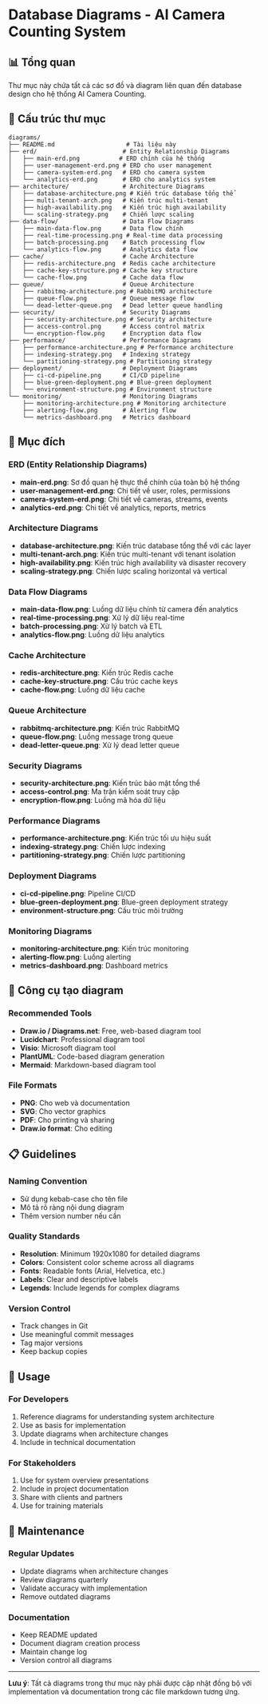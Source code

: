 # Database Diagrams - AI Camera Counting System

## 📊 Tổng quan

Thư mục này chứa tất cả các sơ đồ và diagram liên quan đến database design cho hệ thống AI Camera Counting.

## 📁 Cấu trúc thư mục

```
diagrams/
├── README.md                    # Tài liệu này
├── erd/                        # Entity Relationship Diagrams
│   ├── main-erd.png           # ERD chính của hệ thống
│   ├── user-management-erd.png # ERD cho user management
│   ├── camera-system-erd.png   # ERD cho camera system
│   └── analytics-erd.png       # ERD cho analytics system
├── architecture/               # Architecture Diagrams
│   ├── database-architecture.png # Kiến trúc database tổng thể
│   ├── multi-tenant-arch.png   # Kiến trúc multi-tenant
│   ├── high-availability.png   # Kiến trúc high availability
│   └── scaling-strategy.png    # Chiến lược scaling
├── data-flow/                  # Data Flow Diagrams
│   ├── main-data-flow.png      # Data flow chính
│   ├── real-time-processing.png # Real-time data processing
│   ├── batch-processing.png    # Batch processing flow
│   └── analytics-flow.png      # Analytics data flow
├── cache/                      # Cache Architecture
│   ├── redis-architecture.png  # Redis cache architecture
│   ├── cache-key-structure.png # Cache key structure
│   └── cache-flow.png          # Cache data flow
├── queue/                      # Queue Architecture
│   ├── rabbitmq-architecture.png # RabbitMQ architecture
│   ├── queue-flow.png          # Queue message flow
│   └── dead-letter-queue.png   # Dead letter queue handling
├── security/                   # Security Diagrams
│   ├── security-architecture.png # Security architecture
│   ├── access-control.png      # Access control matrix
│   └── encryption-flow.png     # Encryption data flow
├── performance/                # Performance Diagrams
│   ├── performance-architecture.png # Performance architecture
│   ├── indexing-strategy.png   # Indexing strategy
│   └── partitioning-strategy.png # Partitioning strategy
├── deployment/                 # Deployment Diagrams
│   ├── ci-cd-pipeline.png      # CI/CD pipeline
│   ├── blue-green-deployment.png # Blue-green deployment
│   └── environment-structure.png # Environment structure
└── monitoring/                 # Monitoring Diagrams
    ├── monitoring-architecture.png # Monitoring architecture
    ├── alerting-flow.png       # Alerting flow
    └── metrics-dashboard.png   # Metrics dashboard
```

## 🎯 Mục đích

### ERD (Entity Relationship Diagrams)
- **main-erd.png**: Sơ đồ quan hệ thực thể chính của toàn bộ hệ thống
- **user-management-erd.png**: Chi tiết về user, roles, permissions
- **camera-system-erd.png**: Chi tiết về cameras, streams, events
- **analytics-erd.png**: Chi tiết về analytics, reports, metrics

### Architecture Diagrams
- **database-architecture.png**: Kiến trúc database tổng thể với các layer
- **multi-tenant-arch.png**: Kiến trúc multi-tenant với tenant isolation
- **high-availability.png**: Kiến trúc high availability và disaster recovery
- **scaling-strategy.png**: Chiến lược scaling horizontal và vertical

### Data Flow Diagrams
- **main-data-flow.png**: Luồng dữ liệu chính từ camera đến analytics
- **real-time-processing.png**: Xử lý dữ liệu real-time
- **batch-processing.png**: Xử lý batch và ETL
- **analytics-flow.png**: Luồng dữ liệu analytics

### Cache Architecture
- **redis-architecture.png**: Kiến trúc Redis cache
- **cache-key-structure.png**: Cấu trúc cache keys
- **cache-flow.png**: Luồng dữ liệu cache

### Queue Architecture
- **rabbitmq-architecture.png**: Kiến trúc RabbitMQ
- **queue-flow.png**: Luồng message trong queue
- **dead-letter-queue.png**: Xử lý dead letter queue

### Security Diagrams
- **security-architecture.png**: Kiến trúc bảo mật tổng thể
- **access-control.png**: Ma trận kiểm soát truy cập
- **encryption-flow.png**: Luồng mã hóa dữ liệu

### Performance Diagrams
- **performance-architecture.png**: Kiến trúc tối ưu hiệu suất
- **indexing-strategy.png**: Chiến lược indexing
- **partitioning-strategy.png**: Chiến lược partitioning

### Deployment Diagrams
- **ci-cd-pipeline.png**: Pipeline CI/CD
- **blue-green-deployment.png**: Blue-green deployment strategy
- **environment-structure.png**: Cấu trúc môi trường

### Monitoring Diagrams
- **monitoring-architecture.png**: Kiến trúc monitoring
- **alerting-flow.png**: Luồng alerting
- **metrics-dashboard.png**: Dashboard metrics

## 🔧 Công cụ tạo diagram

### Recommended Tools
- **Draw.io / Diagrams.net**: Free, web-based diagram tool
- **Lucidchart**: Professional diagram tool
- **Visio**: Microsoft diagram tool
- **PlantUML**: Code-based diagram generation
- **Mermaid**: Markdown-based diagram tool

### File Formats
- **PNG**: Cho web và documentation
- **SVG**: Cho vector graphics
- **PDF**: Cho printing và sharing
- **Draw.io format**: Cho editing

## 📋 Guidelines

### Naming Convention
- Sử dụng kebab-case cho tên file
- Mô tả rõ ràng nội dung diagram
- Thêm version number nếu cần

### Quality Standards
- **Resolution**: Minimum 1920x1080 for detailed diagrams
- **Colors**: Consistent color scheme across all diagrams
- **Fonts**: Readable fonts (Arial, Helvetica, etc.)
- **Labels**: Clear and descriptive labels
- **Legends**: Include legends for complex diagrams

### Version Control
- Track changes in Git
- Use meaningful commit messages
- Tag major versions
- Keep backup copies

## 🚀 Usage

### For Developers
1. Reference diagrams for understanding system architecture
2. Use as basis for implementation
3. Update diagrams when architecture changes
4. Include in technical documentation

### For Stakeholders
1. Use for system overview presentations
2. Include in project documentation
3. Share with clients and partners
4. Use for training materials

## 📝 Maintenance

### Regular Updates
- Update diagrams when architecture changes
- Review diagrams quarterly
- Validate accuracy with implementation
- Remove outdated diagrams

### Documentation
- Keep README updated
- Document diagram creation process
- Maintain change log
- Version control all diagrams

---

**Lưu ý**: Tất cả diagrams trong thư mục này phải được cập nhật đồng bộ với implementation và documentation trong các file markdown tương ứng. 